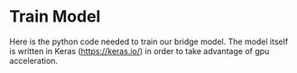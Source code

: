 # Train Model

Here is the python code needed to train our bridge model.
The model itself is written in Keras (https://keras.io/) in order to
take advantage of gpu acceleration.

